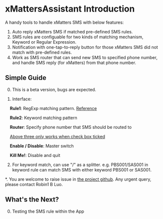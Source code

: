
# xMattersAssistant Introduction
A handy tools to handle xMatters SMS with below features:

  1. Auto reply xMatters SMS if matched pre-defined SMS rules.
  2. SMS rules are configuable for two kinds of matching mechanism, Keyword or Regular Expression.
  3. Notification with one-tap-to-reply button for those xMatters SMS did not match with pre-defined rules.
  4. Work as SMS router that can send new SMS to specified phone number, and handle SMS reply (for xMatters) from that phone number.
  
## Simple Guide
0. This is a beta version, bugs are expected.

1. Interface:

&nbsp;&nbsp;&nbsp;&nbsp;<b>Rule1</b>: RegExp matching pattern. <a href="http://regular-expressions.mobi/refquick.html">Reference</a>

&nbsp;&nbsp;&nbsp;&nbsp;<b>Rule2</b>: Keyword matching pattern

&nbsp;&nbsp;&nbsp;&nbsp;<b>Router</b>: Specify phone number that SMS should be routed to

&nbsp;&nbsp;&nbsp;&nbsp;<u>Above three only works when check box ticked</u>

&nbsp;&nbsp;&nbsp;&nbsp;<b>Enable / Disable</b>: Master switch

&nbsp;&nbsp;&nbsp;&nbsp;<b>Kill Me!</b>: Disable and quit

2. For keyword match, can use "/" as a splitter. e.g. PBS001/SAS001 in keyword rule can match SMS with either keyword PBS001 or SAS001.

*. You are welcome to raise issue in <a href="https://github.com/robin1bluo/xMattersAssistant">the project github</a>. Any urgent query, please contact Robin1 B Luo.

## What's the Next?
0. Testing the SMS rule within the App
